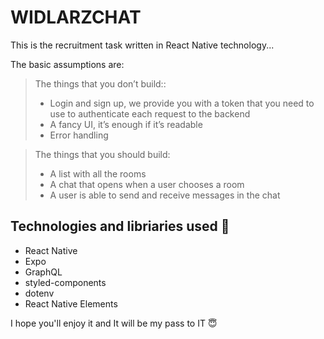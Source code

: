 # WIDLARZCHAT

This is the recruitment task written in React Native technology...

The basic assumptions are:

> The things that you don’t build::
>
> - Login and sign up, we provide you with a token that you need to use to authenticate each request to the backend
> - A fancy UI, it’s enough if it’s readable
> - Error handling

> The things that you should build:
>
> - A list with all the rooms
> - A chat that opens when a user chooses a room
> - A user is able to send and receive messages in the chat

## Technologies and libriaries used 🚀

- React Native
- Expo
- GraphQL
- styled-components
- dotenv
- React Native Elements

I hope you'll enjoy it and It will be my pass to IT 😇
